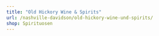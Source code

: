 ```yaml
---
title: "Old Hickory Wine & Spirits"
url: /nashville-davidson/old-hickory-wine-und-spirits/
shop: Spirituosen
---
```

